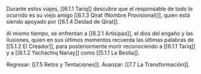 Durante estos viajes, [[6.1.1 Tariq]] descubre que el responsable de todo lo ocurrido es su viejo amigo [[6.1.3 Qirat (Nombre Provisional)]], quien está siendo apoyado por [[6.1.4 Deidad de Qirat]].

Al mismo tiempo, se enfrentan a [[6.2.1 Artisipas]], el dios del engaño y las ilusiones, quien en sus últimos momentos recuerda las últimas palabras de [[5.1.2 El Creador]], para posteriormente morir reconociendo a [[6.1.1 Tariq]] y a [[6.1.2 Yachachiq Nanay]] como [[5.1.1 La Bestia]].

Regresar: [[7.5 Retos y Tentaciones]].
Avanzar: [[7.7 La Transformación]].
